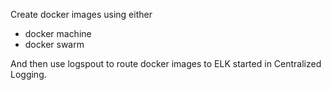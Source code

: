 Create docker images using either 
* docker machine 
* docker swarm

And then use logspout to route docker images to ELK started in Centralized Logging.

